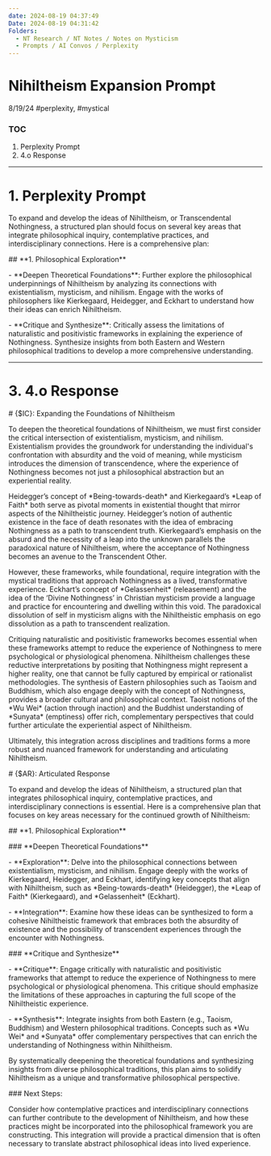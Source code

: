 ```yaml
---
date: 2024-08-19 04:37:49
Date: 2024-08-19 04:31:42
Folders:
  - NT Research / NT Notes / Notes on Mysticism
  - Prompts / AI Convos / Perplexity
---
```


# Nihiltheism Expansion Prompt

8/19/24 #perplexity, #mystical

### TOC

1. Perplexity Prompt 
2. 4.o Response 

* * *

# 1\. Perplexity Prompt 

To expand and develop the ideas of Nihiltheism, or Transcendental Nothingness, a structured plan should focus on several key areas that integrate philosophical inquiry, contemplative practices, and interdisciplinary connections. Here is a comprehensive plan:

  

\## \*\*1. Philosophical Exploration\*\*

  

\- \*\*Deepen Theoretical Foundations\*\*: Further explore the philosophical underpinnings of Nihiltheism by analyzing its connections with existentialism, mysticism, and nihilism. Engage with the works of philosophers like Kierkegaard, Heidegger, and Eckhart to understand how their ideas can enrich Nihiltheism.

\- \*\*Critique and Synthesize\*\*: Critically assess the limitations of naturalistic and positivistic frameworks in explaining the experience of Nothingness. Synthesize insights from both Eastern and Western philosophical traditions to develop a more comprehensive understanding.

* * *

# 3\. 4.o Response

\# {$IC}: Expanding the Foundations of Nihiltheism

  

To deepen the theoretical foundations of Nihiltheism, we must first consider the critical intersection of existentialism, mysticism, and nihilism. Existentialism provides the groundwork for understanding the individual's confrontation with absurdity and the void of meaning, while mysticism introduces the dimension of transcendence, where the experience of Nothingness becomes not just a philosophical abstraction but an experiential reality.

  

Heidegger’s concept of \*Being-towards-death\* and Kierkegaard’s \*Leap of Faith\* both serve as pivotal moments in existential thought that mirror aspects of the Nihiltheistic journey. Heidegger’s notion of authentic existence in the face of death resonates with the idea of embracing Nothingness as a path to transcendent truth. Kierkegaard’s emphasis on the absurd and the necessity of a leap into the unknown parallels the paradoxical nature of Nihiltheism, where the acceptance of Nothingness becomes an avenue to the Transcendent Other.

  

However, these frameworks, while foundational, require integration with the mystical traditions that approach Nothingness as a lived, transformative experience. Eckhart’s concept of \*Gelassenheit\* (releasement) and the idea of the ‘Divine Nothingness’ in Christian mysticism provide a language and practice for encountering and dwelling within this void. The paradoxical dissolution of self in mysticism aligns with the Nihiltheistic emphasis on ego dissolution as a path to transcendent realization.

  

Critiquing naturalistic and positivistic frameworks becomes essential when these frameworks attempt to reduce the experience of Nothingness to mere psychological or physiological phenomena. Nihiltheism challenges these reductive interpretations by positing that Nothingness might represent a higher reality, one that cannot be fully captured by empirical or rationalist methodologies. The synthesis of Eastern philosophies such as Taoism and Buddhism, which also engage deeply with the concept of Nothingness, provides a broader cultural and philosophical context. Taoist notions of the \*Wu Wei\* (action through inaction) and the Buddhist understanding of \*Sunyata\* (emptiness) offer rich, complementary perspectives that could further articulate the experiential aspect of Nihiltheism.

  

Ultimately, this integration across disciplines and traditions forms a more robust and nuanced framework for understanding and articulating Nihiltheism.

  

\# {$AR}: Articulated Response

  

To expand and develop the ideas of Nihiltheism, a structured plan that integrates philosophical inquiry, contemplative practices, and interdisciplinary connections is essential. Here is a comprehensive plan that focuses on key areas necessary for the continued growth of Nihiltheism:

  

\## \*\*1. Philosophical Exploration\*\*

  

\### \*\*Deepen Theoretical Foundations\*\*

\- \*\*Exploration\*\*: Delve into the philosophical connections between existentialism, mysticism, and nihilism. Engage deeply with the works of Kierkegaard, Heidegger, and Eckhart, identifying key concepts that align with Nihiltheism, such as \*Being-towards-death\* (Heidegger), the \*Leap of Faith\* (Kierkegaard), and \*Gelassenheit\* (Eckhart).

\- \*\*Integration\*\*: Examine how these ideas can be synthesized to form a cohesive Nihiltheistic framework that embraces both the absurdity of existence and the possibility of transcendent experiences through the encounter with Nothingness.

  

\### \*\*Critique and Synthesize\*\*

\- \*\*Critique\*\*: Engage critically with naturalistic and positivistic frameworks that attempt to reduce the experience of Nothingness to mere psychological or physiological phenomena. This critique should emphasize the limitations of these approaches in capturing the full scope of the Nihiltheistic experience.

\- \*\*Synthesis\*\*: Integrate insights from both Eastern (e.g., Taoism, Buddhism) and Western philosophical traditions. Concepts such as \*Wu Wei\* and \*Sunyata\* offer complementary perspectives that can enrich the understanding of Nothingness within Nihiltheism.

  

By systematically deepening the theoretical foundations and synthesizing insights from diverse philosophical traditions, this plan aims to solidify Nihiltheism as a unique and transformative philosophical perspective. 

  

\### Next Steps:

Consider how contemplative practices and interdisciplinary connections can further contribute to the development of Nihiltheism, and how these practices might be incorporated into the philosophical framework you are constructing. This integration will provide a practical dimension that is often necessary to translate abstract philosophical ideas into lived experience.